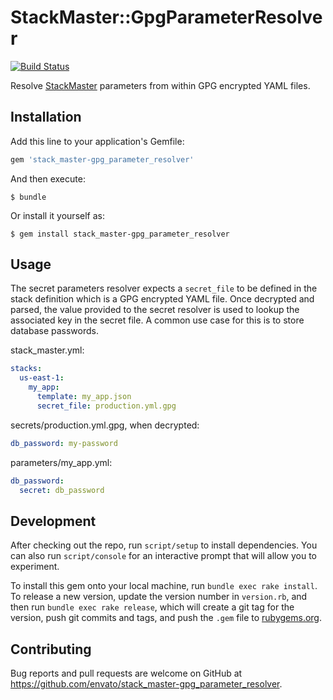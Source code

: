 # StackMaster::GpgParameterResolver

[![Build Status](https://travis-ci.org/envato/stack_master-gpg_parameter_resolver.svg?branch=master)](https://travis-ci.org/envato/stack_master-gpg_parameter_resolver)

Resolve [StackMaster] parameters from within GPG encrypted YAML files.

[StackMaster]: https://github.com/envato/stack_master

## Installation

Add this line to your application's Gemfile:

```ruby
gem 'stack_master-gpg_parameter_resolver'
```

And then execute:

    $ bundle

Or install it yourself as:

    $ gem install stack_master-gpg_parameter_resolver

## Usage

The secret parameters resolver expects a `secret_file` to be defined in the
stack definition which is a GPG encrypted YAML file. Once decrypted and parsed,
the value provided to the secret resolver is used to lookup the associated key
in the secret file. A common use case for this is to store database passwords.

stack_master.yml:

```yaml
stacks:
  us-east-1:
    my_app:
      template: my_app.json
      secret_file: production.yml.gpg
```

secrets/production.yml.gpg, when decrypted:

```yaml
db_password: my-password
```

parameters/my_app.yml:

```yaml
db_password:
  secret: db_password
```

## Development

After checking out the repo, run `script/setup` to install dependencies. You can also run `script/console` for an interactive prompt that will allow you to experiment.

To install this gem onto your local machine, run `bundle exec rake install`. To release a new version, update the version number in `version.rb`, and then run `bundle exec rake release`, which will create a git tag for the version, push git commits and tags, and push the `.gem` file to [rubygems.org](https://rubygems.org).

## Contributing

Bug reports and pull requests are welcome on GitHub at https://github.com/envato/stack_master-gpg_parameter_resolver.
